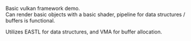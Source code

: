 Basic vulkan framework demo.  
Can render basic objects with a basic shader, pipeline for data structures / buffers is functional.

Utilizes EASTL for data structures, and VMA for buffer allocation.
